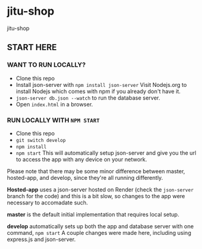 # jitu-shop
jitu-shop

## START HERE

### WANT TO RUN LOCALLY?
- Clone this repo
- Install json-server with `npm install json-server` Visit Nodejs.org to install Nodejs which comes with npm if you already don't have it.
- `json-server db.json --watch` to run the database server.
- Open `index.html` in a browser.

### RUN LOCALLY WITH `NPM START`
- Clone this repo
- `git switch develop`
- `npm install`
- `npm start`
This will automatically setup json-server and give you the url to access the app with any device on your network.

Please note that there may be some minor difference between master, hosted-app, and develop, since they're all running differently.

**Hosted-app** uses a json-server hosted on Render (check the `json-server` branch for the code) and this is a bit slow, so changes to the app were necessary to accomadate such.

**master** is the default initial implementation that requires local setup.

**develop** automatically sets up both the app and database server with one command, `npm start` A couple changes were made here, including using express.js and json-server.
